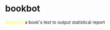 <style>
  main-highlight{
    color: yellow;
  }
</style>

# bookbot

<main-highlight>Analyzes</main-highlight> a book's text to output statistical report
